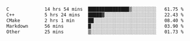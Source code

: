 <!--START_SECTION:waka-->

```txt
C             14 hrs 54 mins  ███████████████▒░░░░░░░░░   61.75 %
C++           5 hrs 24 mins   █████▓░░░░░░░░░░░░░░░░░░░   22.43 %
CMake         2 hrs 1 min     ██░░░░░░░░░░░░░░░░░░░░░░░   08.40 %
Markdown      56 mins         █░░░░░░░░░░░░░░░░░░░░░░░░   03.90 %
Other         25 mins         ▒░░░░░░░░░░░░░░░░░░░░░░░░   01.73 %
```

<!--END_SECTION:waka-->
